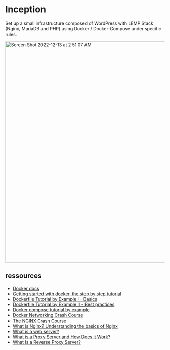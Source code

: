# Inception
Set up a small infrastructure composed of WordPress with LEMP Stack (Nginx, MariaDB and PHP) using Docker / Docker-Compose under specific rules.

<img width="697" alt="Screen Shot 2022-12-13 at 2 51 07 AM" src="https://user-images.githubusercontent.com/46541419/207206454-724fbb86-7285-4893-b70c-537f37d81d71.png">

## ressources
- [Docker docs](https://docs.docker.com/desktop/)
- [Getting started with docker, the step by step tutorial](https://www.youtube.com/watch?v=Vyp5_F42NGs&t=1s)
- [Dockerfile Tutorial by Example I - Basics](https://www.youtube.com/watch?v=6Er8MAvTWlI)
- [Dockerfile Tutorial by Example II - Best practices](https://www.youtube.com/watch?v=ZcMr4G5DH7c&t=2s)
- [Docker compose tutorial by example](https://www.youtube.com/watch?v=4EqysCR3mjo&list=PLX0Ak4vUBQfC6S8egys9kx6uy6tpw5yDX&index=28)
- [Docker Networking Crash Course](https://www.youtube.com/watch?v=OU6xOM0SE4o)
- [The NGINX Crash Course](https://www.youtube.com/watch?v=OU6xOM0SE4o)
- [What is Nginx? Understanding the basics of Nginx](https://medium.com/devopscurry/what-is-nginx-understanding-the-basics-of-nginx-in-2021-f8ee0f3d3d54)
- [What is a web server?](https://developer.mozilla.org/en-US/docs/Learn/Common_questions/What_is_a_web_server)
- [What is a Proxy Server and How Does it Work?](https://www.varonis.com/blog/what-is-a-proxy-server)
- [What Is a Reverse Proxy Server?](https://www.nginx.com/resources/glossary/reverse-proxy-server/)
